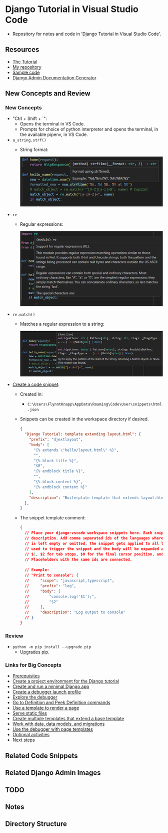 # Django Tutorial in Visual Studio Code

* Repository for notes and code in 'Django Tutorial in Visual Studio Code'.

## Resources

* [The Tutorial](https://code.visualstudio.com/docs/python/tutorial-django)
* [My repository](https://github.com/brucestull/django-vscode)
* [Sample code](https://github.com/microsoft/python-sample-vscode-django-tutorial)
* [Django Admin Documentation Generator](https://docs.djangoproject.com/en/4.1/ref/contrib/admin/admindocs/)

## New Concepts and Review

### New Concepts

* "Ctrl + Shift + `":
  * Opens the terminal in VS Code.
  * Prompts for choice of python interpreter and opens the terminal, in the available pipenv, in VS Code.
* `a_string.strf()`
  * String format:

    ![a_string.strf()](./images/strf.png)
* `re`
  * Regular expressions:

    ![re](./images/re.png)
* `re.match()`
  * Matches a regular expression to a string:

    ![re.match()](./images/match.png)
* [Create a code snippet](https://code.visualstudio.com/docs/python/tutorial-django#_create-a-code-snippet):
  * Created in:
    * `C:\Users\FlynntKnapp\AppData\Roaming\Code\User\snippets\html.json`
  * Snippets can be created in the workspace directory if desired.

    ```json
    {
      "Django Tutorial: template extending layout.html": {
        "prefix": "djextlayout",
        "body": [
          "{% extends \"hello/layout.html\" %}",
          "",
          "{% block title %}",
          "$0",
          "{% endblock title %}",
          "",
          "{% block content %}",
          "{% endblock content %}"
        ],
        "description": "Boilerplate template that extends layout.html"
      },
    }
    ```

  * The snippet template comment:

    ```json
    {
      // Place your django-vscode workspace snippets here. Each snippet is defined under a snippet name and has a scope, prefix, body and 
      // description. Add comma separated ids of the languages where the snippet is applicable in the scope field. If scope 
      // is left empty or omitted, the snippet gets applied to all languages. The prefix is what is 
      // used to trigger the snippet and the body will be expanded and inserted. Possible variables are: 
      // $1, $2 for tab stops, $0 for the final cursor position, and ${1:label}, ${2:another} for placeholders. 
      // Placeholders with the same ids are connected.
      
      // Example:
      // "Print to console": {
      //     "scope": "javascript,typescript",
      //     "prefix": "log",
      //     "body": [
      //         "console.log('$1');",
      //         "$2"
      //     ],
      //     "description": "Log output to console"
      // }
    }
    ```

### Review

* `python -m pip install --upgrade pip`
  * Upgrades pip.

### Links for Big Concepts

* [Prerequisites](https://code.visualstudio.com/docs/python/tutorial-django#_prerequisites)
* [Create a project environment for the Django tutorial](https://code.visualstudio.com/docs/python/tutorial-django#_create-a-project-environment-for-the-django-tutorial)
* [Create and run a minimal Django app](https://code.visualstudio.com/docs/python/tutorial-django#_create-and-run-a-minimal-django-app)
* [Create a debugger launch profile](https://code.visualstudio.com/docs/python/tutorial-django#_create-a-debugger-launch-profile)
* [Explore the debugger](https://code.visualstudio.com/docs/python/tutorial-django#_explore-the-debugger)
* [Go to Definition and Peek Definition commands](https://code.visualstudio.com/docs/python/tutorial-django#_go-to-definition-and-peek-definition-commands)
* [Use a template to render a page](https://code.visualstudio.com/docs/python/tutorial-django#_use-a-template-to-render-a-page)
* [Serve static files](https://code.visualstudio.com/docs/python/tutorial-django#_serve-static-files)
* [Create multiple templates that extend a base template](https://code.visualstudio.com/docs/python/tutorial-django#_create-multiple-templates-that-extend-a-base-template)
* [Work with data, data models, and migrations](https://code.visualstudio.com/docs/python/tutorial-django#_work-with-data-data-models-and-migrations)
* [Use the debugger with page templates](https://code.visualstudio.com/docs/python/tutorial-django#_use-the-debugger-with-page-templates)
* [Optional activities](https://code.visualstudio.com/docs/python/tutorial-django#_optional-activities)
* [Next steps](https://code.visualstudio.com/docs/python/tutorial-django#_next-steps)

## Related Code Snippets

## Related Django Admin Images

## TODO

## Notes

## Directory Structure
